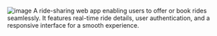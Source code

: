 ![image](https://github.com/user-attachments/assets/7f7b867f-555f-4a91-9539-4b1deca2f238)
A ride-sharing web app enabling users to offer or book rides seamlessly. It features real-time ride details, user authentication, and a responsive interface for a smooth experience.
